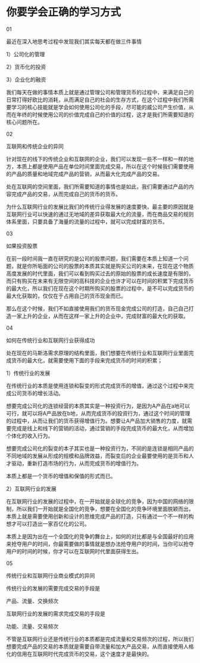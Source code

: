 # 你要学会正确的学习方式

01

最近在深入地思考过程中发现我们其实每天都在做三件事情

1）公司化的管理

2）货币化的投资

3）企业化的融资

我们每天在做的事情本质上就是通过管理公司和管理货币的过程中，来满足自己的日常打得好欧比的消耗，从而满足自己的社会的生存方式，在这个过程中我们所需要学习的核心技能就是学会如何使用公司化的手段，尽可能的威公司产生价值，从而在年终的时候使用公司的价值完成自己的价值的过程，这才是我们所需要知道的核心问题所在。

02

互联网和传统企业的异同

针对现在的线下的传统企业和互联网的企业，我们可以发现一些不一样和一样的地方，本质上都是使用产品在单位时间里面完成交易，所以在这个时候我们需要使用的产品的质量和地域完成产品的营销，从而最大化完成产品的交易。

处在互联网的空间里面，我们所需要知道的事情也是如此，我们需要通过产品的内容完成产品的交易，从而完成自己的货币的货币。

为什么互联网行业的发展比我们的传统行业得发展的速度要快，最主要的原因就是互联网行业可以快速的通过无地域的差异获取最大化的流量，而在商品交易的规则体系里面，只要具备了海量的流量的过程中，就可以完成财富的货币。

03

如果投资股票

在前一段时间我一直在研究的是公司的股票问题，我们需要在本质上知道一个问题，就是你所垢面的公司的股票的本质其实就是购买公司的未来，在现在这个物质高度发展的时代里面，我们可以看到购买过去的原始的股票的成长速度是有限的，而只有购买在未来有无限空间的高科技的企业也许才可以在时间的积累下完成货币的最大化，所以我们在现在这个时期所购买的股票的过程中，是不可以完成货币的最大化获取的，仅仅在于占用自己的货币现金而已。

那么在这个时候，我们不如直接使用我们的货币现金完成公司的打造，自己自己打造一家上升的企业，从而在这样一家上升的企业中，完成财富的最大化的获取。

04

如何在传统行业和互联网行业获得成功

处在现在的马斯洛需求原理的结构里面，我们想要在传统行业和互联网行业里面完成货币的最大化，就需要使用下面的手段来完成货币的时间的积累；

1）传统行业的发展

在传统行业的本质是使用连锁和裂变的形式完成货币的增值，通过这个过程中来完成公司货币的增长活动。

想要完成公司化的连锁经营的本质其实是一种投资行为，是因为A产品在a地可以可行，就可以将A产品放在b地，从而完成货币的投资行为，通过这个时间的管理的过程中，从而让我们的货币获得增值行为。想要让A产品加大销售的力度，就需要完成是线上和线下的营销的活动，通过营销的手段完成货币的最大化，从而增加个体化的收入行为。

想要完成公司化的裂变的本子其实也是一种投资行为，不同的是连锁是相同产品的不同地域的发展从形成的规模和品牌效益，而裂变后的企业最要使用的是货币和人才驱动，重新打造市场的行为，从而完成货币的增值行为。

本质上都是一个货币的增值和保值的形式而已。

2）互联网行业的发展

在互联网行业的发展的过程中，在一开始就是全球化的竞争，因为中国的网络的限制，所以我们一开始就是全国化的竞争，想要在全国化的竞争环境里面脱颖而出，本质上就是需要使用创新和设计的思维完成产品的打造，只有通过一个不一样的构想才可以打造出一家百亿化的公司。

本质上是因为出在一个全国化的竞争的舞台上，如何的对比都是与全国最好的应用来抢夺用户的时间，你最需要做的事情就是想办法抢夺用户的时间，当你可以抢夺用户的时间的时候，你才可以在互联网时代里面获得生出。

05

传统行业和互联网行业商业模式的异同

传统行业的发展的需要完成交易的手段是

产品、流量、交换频次

互联网行业的发展的需求完成交易的手段是

功能、流量、交易频次

不管是互联网行业还是传统行业的本质都是完成流量和交易频次的过程，所以我们想要完成产品的交易的本质就是需要自带流量和加大产品交易，从而直接使用人格化的信用在互联网时代完成货币的交易，这个速度才是最快的。
